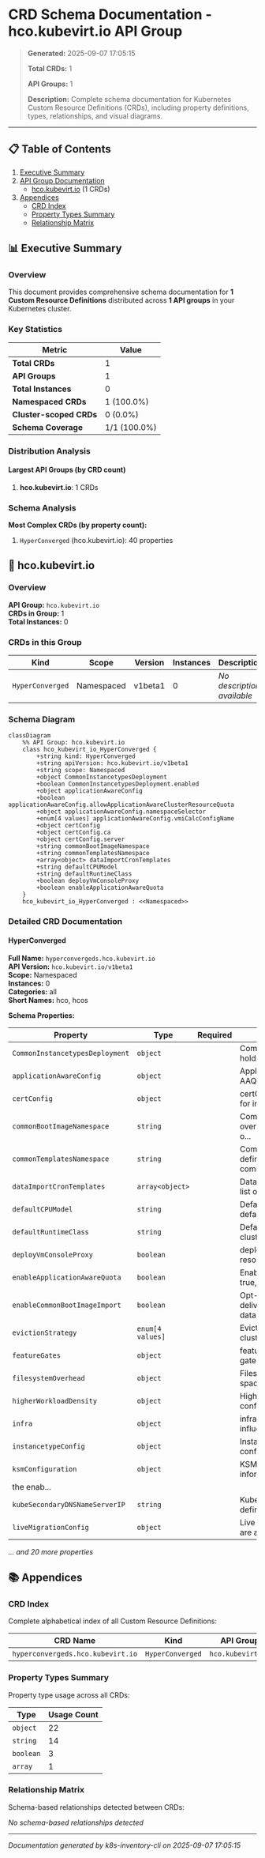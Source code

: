 # CRD Schema Documentation - hco.kubevirt.io API Group

> **Generated:** 2025-09-07 17:05:15
> 
> **Total CRDs:** 1
> 
> **API Groups:** 1
> 
> **Description:** Complete schema documentation for Kubernetes Custom Resource Definitions (CRDs), including property definitions, types, relationships, and visual diagrams.

---

## 📋 Table of Contents

1. [Executive Summary](#-executive-summary)
2. [API Group Documentation](#-api-group-documentation)
   - [hco.kubevirt.io](#hcokubevirtio) (1 CRDs)
3. [Appendices](#-appendices)
   - [CRD Index](#crd-index)
   - [Property Types Summary](#property-types-summary)
   - [Relationship Matrix](#relationship-matrix)

## 📊 Executive Summary

### Overview

This document provides comprehensive schema documentation for **1 Custom Resource Definitions** distributed across **1 API groups** in your Kubernetes cluster.

### Key Statistics

| Metric | Value |
|--------|-------|
| **Total CRDs** | 1 |
| **API Groups** | 1 |
| **Total Instances** | 0 |
| **Namespaced CRDs** | 1 (100.0%) |
| **Cluster-scoped CRDs** | 0 (0.0%) |
| **Schema Coverage** | 1/1 (100.0%) |

### Distribution Analysis

#### Largest API Groups (by CRD count)

1. **hco.kubevirt.io**: 1 CRDs

### Schema Analysis

**Most Complex CRDs (by property count):**

1. `HyperConverged` (hco.kubevirt.io): 40 properties


## 📁 hco.kubevirt.io

### Overview

**API Group:** `hco.kubevirt.io`  
**CRDs in Group:** 1  
**Total Instances:** 0

### CRDs in this Group

| Kind | Scope | Version | Instances | Description |
|------|-------|---------|-----------|-------------|
| `HyperConverged` | Namespaced | v1beta1 | 0 | *No description available* |

### Schema Diagram

```mermaid
classDiagram
    %% API Group: hco.kubevirt.io
    class hco_kubevirt_io_HyperConverged {
        +string kind: HyperConverged
        +string apiVersion: hco.kubevirt.io/v1beta1
        +string scope: Namespaced
        +object CommonInstancetypesDeployment
        +boolean CommonInstancetypesDeployment.enabled
        +object applicationAwareConfig
        +boolean applicationAwareConfig.allowApplicationAwareClusterResourceQuota
        +object applicationAwareConfig.namespaceSelector
        +enum[4 values] applicationAwareConfig.vmiCalcConfigName
        +object certConfig
        +object certConfig.ca
        +object certConfig.server
        +string commonBootImageNamespace
        +string commonTemplatesNamespace
        +array<object> dataImportCronTemplates
        +string defaultCPUModel
        +string defaultRuntimeClass
        +boolean deployVmConsoleProxy
        +boolean enableApplicationAwareQuota
    }
    hco_kubevirt_io_HyperConverged : <<Namespaced>>
```
### Detailed CRD Documentation

#### HyperConverged

**Full Name:** `hyperconvergeds.hco.kubevirt.io`  
**API Version:** `hco.kubevirt.io/v1beta1`  
**Scope:** Namespaced  
**Instances:** 0  
**Categories:** all  
**Short Names:** hco, hcos  

**Schema Properties:**

| Property | Type | Required | Description |
|----------|------|----------|-------------|
| `CommonInstancetypesDeployment` | `object` |  | CommonInstancetypesDeployment holds the configuration of ... |
| `applicationAwareConfig` | `object` |  | ApplicationAwareConfig set the AAQ configurations |
| `certConfig` | `object` |  | certConfig holds the rotation policy for internal, self-s... |
| `commonBootImageNamespace` | `string` |  | CommonBootImageNamespace override the default namespace o... |
| `commonTemplatesNamespace` | `string` |  | CommonTemplatesNamespace defines namespace in which commo... |
| `dataImportCronTemplates` | `array<object>` |  | DataImportCronTemplates holds list of data import cron te... |
| `defaultCPUModel` | `string` |  | DefaultCPUModel defines a cluster default for CPU model: ... |
| `defaultRuntimeClass` | `string` |  | DefaultRuntimeClass defines a cluster default for the Run... |
| `deployVmConsoleProxy` | `boolean` |  | deploy VM console proxy resources in SSP operator |
| `enableApplicationAwareQuota` | `boolean` |  | EnableApplicationAwareQuota if true, enables the Applicat... |
| `enableCommonBootImageImport` | `boolean` |  | Opt-in to automatic delivery/updates of the common data i... |
| `evictionStrategy` | `enum[4 values]` |  | EvictionStrategy defines at the cluster level if the Virt... |
| `featureGates` | `object` |  | featureGates is a map of feature gate flags. Setting a fl... |
| `filesystemOverhead` | `object` |  | FilesystemOverhead describes the space reserved for overh... |
| `higherWorkloadDensity` | `object` |  | HigherWorkloadDensity holds configurataion aimed to incre... |
| `infra` | `object` |  | infra HyperConvergedConfig influences the pod configurati... |
| `instancetypeConfig` | `object` |  | InstancetypeConfig holds the configuration of instance ty... |
| `ksmConfiguration` | `object` |  | KSMConfiguration holds the information regarding
the enab... |
| `kubeSecondaryDNSNameServerIP` | `string` |  | KubeSecondaryDNSNameServerIP defines name server IP used ... |
| `liveMigrationConfig` | `object` |  | Live migration limits and timeouts are applied so that mi... |

*... and 20 more properties*




## 📚 Appendices

### CRD Index

Complete alphabetical index of all Custom Resource Definitions:

| CRD Name | Kind | API Group | Scope | Instances |
|----------|------|-----------|-------|-----------|
| `hyperconvergeds.hco.kubevirt.io` | `HyperConverged` | `hco.kubevirt.io` | Namespaced | 0 |

### Property Types Summary

Property type usage across all CRDs:

| Type | Usage Count |
|------|-------------|
| `object` | 22 |
| `string` | 14 |
| `boolean` | 3 |
| `array` | 1 |

### Relationship Matrix

Schema-based relationships detected between CRDs:

*No schema-based relationships detected*


---

*Documentation generated by k8s-inventory-cli on 2025-09-07 17:05:15*